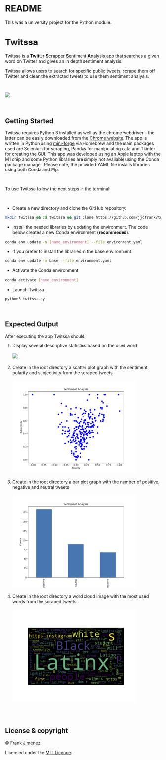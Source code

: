 # README
This was a university project for the Python module.

# Twitssa

Twitssa is a <b>Twit</b>ter <b>S</b>crapper <b>S</b>entiment <b>A</b>nalysis app that searches a given word on Twitter and gives an in depth sentiment analysis.

Twitssa allows users to search for specific public tweets, scrape them off Twitter and clean the extracted tweets to use them sentiment analysis.

<br>

![](examples/exampleTwitssa.gif)

<br>

## Getting Started
Twitssa requires Python 3 installed as well as the chrome webdriver - the latter can be easily downloaded from the [Chrome website](https://chromedriver.chromium.org/downloads). The app is written in Python using [mini-forge](https://conda-forge.org/) via Homebrew and the main packages used are Selenium for scraping, Pandas for manipulating data and Tkinter for creating the GUI. This app was developed using an Apple laptop with the M1 chip and some Python libraries are simply not available using the Conda package manager. Please note, the provided YAML file installs libraries using both Conda and Pip.

<br>

To use Twitssa follow the next steps in the terminal:

<br>

* Create a new directory and clone the GitHub repository:

```bash
mkdir twitssa && cd twitssa && git clone https://github.com/jjcfrank/twitter-sentiment-analysis.git
```

* Install the needed libraries by updating the environment. The code below creates a new Conda environment **(recommeded**).

```bash
conda env update -n [name_environment] --file environment.yaml
```

* If you prefer to install the libraries in the base environment.

```bash
conda env update -n base --file environment.yaml
```

* Activate the Conda environment

```bash
conda activate [name_environment]
```
* Launch Twitssa
```bash
python3 twitssa.py
```

<br>

## Expected Output
After executing the app Twitssa should:
<ol>
<li>Display several descriptive statistics based on the used word</li>
<br>
<img src="https://i.ibb.co/G229k37/after.png" width="400">
<br>
<br>
<li>Create in the root directory a scatter plot graph with the sentiment polarity and subjectivity from the scraped tweets</li>
<br>
<img src="examples/sentiment-polarity.png" width="400">
<br>
<br>
<li>Create in the root directory a bar plot graph with the number of positive, negative and neutral tweets</li>
<br>
<img src="examples/sentiment-percentage.png" width="400">
<br>
<br>
<li>Create in the root directory a word cloud image with the most used words from the scraped tweets</li>
<br>
<img src="examples/sentiment-wordcloud.png" width="400">
<br>
<br>
</ol>

<br>

## License & copyright

© Frank Jimenez

Licensed under the [MIT Licence](LICENSE).
